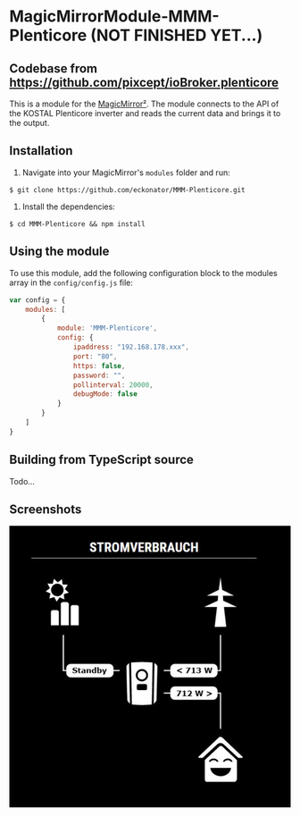 # MagicMirrorModule-MMM-Plenticore (NOT FINISHED YET...)

## Codebase from https://github.com/pixcept/ioBroker.plenticore

This is a module for the [MagicMirror²](https://github.com/MichMich/MagicMirror/). The module connects to the API of the KOSTAL Plenticore inverter and reads the current data and brings it to the output.

## Installation

1. Navigate into your MagicMirror's `modules` folder and run:
```
$ git clone https://github.com/eckonator/MMM-Plenticore.git
```
1. Install the dependencies: 
```
$ cd MMM-Plenticore && npm install
```

## Using the module

To use this module, add the following configuration block to the modules array in the `config/config.js` file:
```js
var config = {
    modules: [
        {
            module: 'MMM-Plenticore',
            config: {
                ipaddress: "192.168.178.xxx",
                port: "80",
                https: false,
                password: "",
                pollinterval: 20000,
                debugMode: false
            }
        }
    ]
}
```

## Building from TypeScript source

Todo...

## Screenshots

![alt text][ss_01]

[ss_01]: MMM-Plenticore.jpg "Example of MMM-Plenticore module at work"